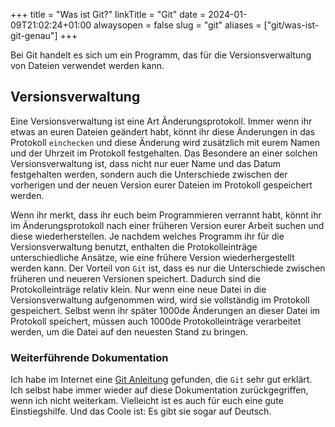 +++
title = "Was ist Git?"
linkTitle = "Git"
date = 2024-01-09T21:02:24+01:00
alwaysopen = false
slug = "git"
aliases = ["git/was-ist-git-genau"]
+++

Bei Git handelt es sich um ein Programm, das für die Versionsverwaltung von Dateien verwendet werden kann.

## Versionsverwaltung

Eine Versionsverwaltung ist eine Art Änderungsprotokoll. Immer wenn ihr etwas an euren Dateien geändert habt, könnt ihr diese Änderungen in das Protokoll `einchecken` und diese Änderung wird zusätzlich mit eurem Namen und der Uhrzeit im Protokoll festgehalten. Das Besondere an einer solchen Versionsverwaltung ist, dass nicht nur euer Name und das Datum festgehalten werden, sondern auch die Unterschiede zwischen der vorherigen und der neuen Version eurer Dateien im Protokoll gespeichert werden.

Wenn ihr merkt, dass ihr euch beim Programmieren verrannt habt, könnt ihr im Änderungsprotokoll nach einer früheren Version eurer Arbeit suchen und diese wiederherstellen. Je nachdem welches Programm ihr für die Versionsverwaltung benutzt, enthalten die Protokolleinträge unterschiedliche Ansätze, wie eine frühere Version wiederhergestellt werden kann. Der Vorteil von `Git` ist, dass es nur die Unterschiede zwischen früheren und neueren Versionen speichert. Dadurch sind die Protokolleinträge relativ klein. Nur wenn eine neue Datei in die Versionsverwaltung aufgenommen wird, wird sie vollständig im Protokoll gespeichert. Selbst wenn ihr später 1000de Änderungen an dieser Datei im Protokoll speichert, müssen auch 1000de Protokolleinträge verarbeitet werden, um die Datei auf den neuesten Stand zu bringen.

### Weiterführende Dokumentation

Ich habe im Internet eine [Git Anleitung](https://git-scm.com/book/de/v2) gefunden, die `Git` sehr gut erklärt. Ich selbst habe immer wieder auf diese Dokumentation zurückgegriffen, wenn ich nicht weiterkam. Vielleicht ist es auch für euch eine gute Einstiegshilfe. Und das Coole ist: Es gibt sie sogar auf Deutsch.
